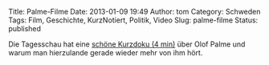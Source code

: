 Title: Palme-Filme
Date: 2013-01-09 19:49
Author: tom
Category: Schweden
Tags: Film, Geschichte, KurzNotiert, Politik, Video
Slug: palme-filme
Status: published

Die Tagesschau hat eine [schöne Kurzdoku (4
min)](http://www.tagesschau.de/videoblog/nord_nord_ost/callgirl100.html)
über Olof Palme und warum man hierzulande gerade wieder mehr von ihm
hört.

